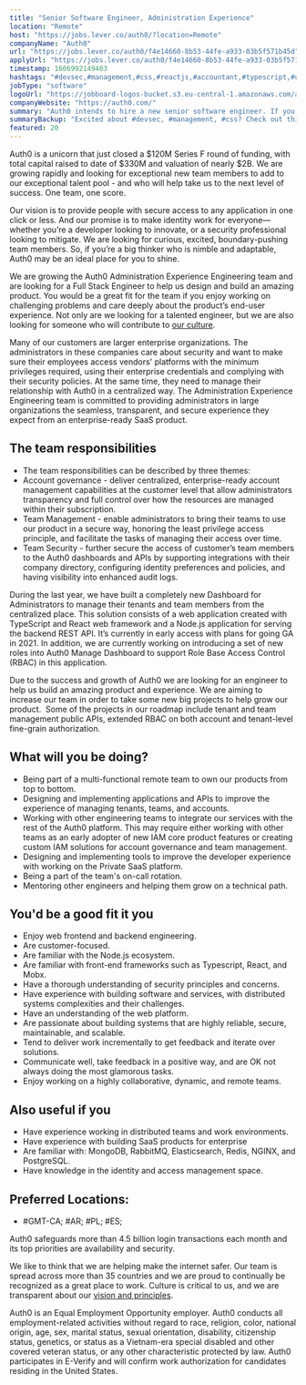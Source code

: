 ```yaml
---
title: "Senior Software Engineer, Administration Experience"
location: "Remote"
host: "https://jobs.lever.co/auth0/?location=Remote"
companyName: "Auth0"
url: "https://jobs.lever.co/auth0/f4e14660-8b53-44fe-a933-03b5f571b45d"
applyUrl: "https://jobs.lever.co/auth0/f4e14660-8b53-44fe-a933-03b5f571b45d/apply"
timestamp: 1606992149403
hashtags: "#devsec,#management,#css,#reactjs,#accountant,#typescript,#ui/ux,#rest,#redis,#postgresql"
jobType: "software"
logoUrl: "https://jobboard-logos-bucket.s3.eu-central-1.amazonaws.com/auth0"
companyWebsite: "https://auth0.com/"
summary: "Auth0 intends to hire a new senior software engineer. If you have designing and implementing applications and APIs to improve the experience of managing tenants, teams, and accounts, consider applying."
summaryBackup: "Excited about #devsec, #management, #css? Check out this job post!"
featured: 20
---
```


Auth0 is a unicorn that just closed a $120M Series F round of funding, with total capital raised to date of $330M and valuation of nearly $2B. We are growing rapidly and looking for exceptional new team members to add to our exceptional talent pool - and who will help take us to the next level of success. One team, one score. 

Our vision is to provide people with secure access to any application in one click or less. And our promise is to make identity work for everyone—whether you’re a developer looking to innovate, or a security professional looking to mitigate. We are looking for curious, excited, boundary-pushing team members. So, if you’re a big thinker who is nimble and adaptable, Auth0 may be an ideal place for you to shine.

We are growing the Auth0 Administration Experience Engineering team and are looking for a Full Stack Engineer to help us design and build an amazing product. You would be a great fit for the team if you enjoy working on challenging problems and care deeply about the product’s end-user experience. Not only are we looking for a talented engineer, but we are also looking for someone who will contribute to [our culture](https://auth0.com/careers/culture).

Many of our customers are larger enterprise organizations. The administrators in these companies care about security and want to make sure their employees access vendors' platforms with the minimum privileges required, using their enterprise credentials and complying with their security policies. At the same time, they need to manage their relationship with Auth0 in a centralized way. The Administration Experience Engineering team is committed to providing administrators in large organizations the seamless, transparent, and secure experience they expect from an enterprise-ready SaaS product.

## The team responsibilities

*   The team responsibilities can be described by three themes:
*   Account governance - deliver centralized, enterprise-ready account management capabilities at the customer level that allow administrators transparency and full control over how the resources are managed within their subscription.
*   Team Management - enable administrators to bring their teams to use our product in a secure way, honoring the least privilege access principle, and facilitate the tasks of managing their access over time.
*   Team Security - further secure the access of customer’s team members to the Auth0 dashboards and APIs by supporting integrations with their company directory, configuring identity preferences and policies, and having visibility into enhanced audit logs.

During the last year, we have built a completely new Dashboard for Administrators to manage their tenants and team members from the centralized place. This solution consists of a web application created with TypeScript and React web framework and a Node.js application for serving the backend REST API. It’s currently in early access with plans for going GA in 2021. In addition, we are currently working on introducing a set of new roles into Auth0 Manage Dashboard to support Role Base Access Control (RBAC) in this application.

Due to the success and growth of Auth0 we are looking for an engineer to help us build an amazing product and experience. We are aiming to increase our team in order to take some new big projects to help grow our product.  Some of the projects in our roadmap include tenant and team management public APIs, extended RBAC on both account and tenant-level fine-grain authorization.

## What will you be doing?

*   Being part of a multi-functional remote team to own our products from top to bottom.
*   Designing and implementing applications and APIs to improve the experience of managing tenants, teams, and accounts.
*   Working with other engineering teams to integrate our services with the rest of the Auth0 platform. This may require either working with other teams as an early adopter of new IAM core product features or creating custom IAM solutions for account governance and team management.
*   Designing and implementing tools to improve the developer experience with working on the Private SaaS platform.
*   Being a part of the team's on-call rotation.
*   Mentoring other engineers and helping them grow on a technical path.

## You'd be a good fit it you

*   Enjoy web frontend and backend engineering.
*   Are customer-focused.
*   Are familiar with the Node.js ecosystem.
*   Are familiar with front-end frameworks such as Typescript, React, and Mobx.
*   Have a thorough understanding of security principles and concerns.
*   Have experience with building software and services, with distributed systems complexities and their challenges.
*   Have an understanding of the web platform.
*   Are passionate about building systems that are highly reliable, secure, maintainable, and scalable.
*   Tend to deliver work incrementally to get feedback and iterate over solutions.
*   Communicate well, take feedback in a positive way, and are OK not always doing the most glamorous tasks.
*   Enjoy working on a highly collaborative, dynamic, and remote teams.

## Also useful if you

*   Have experience working in distributed teams and work environments.
*   Have experience with building SaaS products for enterprise 
*   Are familiar with: MongoDB, RabbitMQ, Elasticsearch, Redis, NGINX, and PostgreSQL.
*   Have knowledge in the identity and access management space.

## Preferred Locations:

*   #GMT-CA; #AR; #PL; #ES;

Auth0 safeguards more than 4.5 billion login transactions each month and its top priorities are availability and security.

We like to think that we are helping make the internet safer. Our team is spread across more than 35 countries and we are proud to continually be recognized as a great place to work. Culture is critical to us, and we are transparent about our [vision and principles](https://auth0.com/blog/the-developer-first-identity-platform-auth0-story-and-future). 

Auth0 is an Equal Employment Opportunity employer. Auth0 conducts all employment-related activities without regard to race, religion, color, national origin, age, sex, marital status, sexual orientation, disability, citizenship status, genetics, or status as a Vietnam-era special disabled and other covered veteran status, or any other characteristic protected by law. Auth0 participates in E-Verify and will confirm work authorization for candidates residing in the United States.
